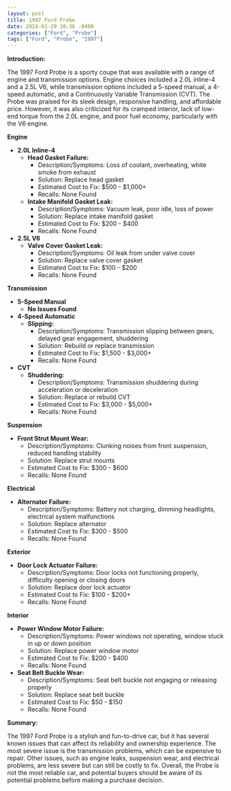 ```yaml
---
layout: post
title: 1997 Ford Probe
date: 2024-03-29 10:36 -0400
categories: ["Ford", "Probe"]
tags: ["Ford", "Probe", "1997"]
---
```

**Introduction:**

The 1997 Ford Probe is a sporty coupe that was available with a range of engine and transmission options. Engine choices included a 2.0L inline-4 and a 2.5L V6, while transmission options included a 5-speed manual, a 4-speed automatic, and a Continuously Variable Transmission (CVT). The Probe was praised for its sleek design, responsive handling, and affordable price. However, it was also criticized for its cramped interior, lack of low-end torque from the 2.0L engine, and poor fuel economy, particularly with the V6 engine.

**Engine**

- **2.0L Inline-4**
    - **Head Gasket Failure:**
        - Description/Symptoms: Loss of coolant, overheating, white smoke from exhaust
        - Solution: Replace head gasket
        - Estimated Cost to Fix: $500 - $1,000+
        - Recalls: None Found
    - **Intake Manifold Gasket Leak:**
        - Description/Symptoms: Vacuum leak, poor idle, loss of power
        - Solution: Replace intake manifold gasket
        - Estimated Cost to Fix: $200 - $400
        - Recalls: None Found
- **2.5L V6**
    - **Valve Cover Gasket Leak:**
        - Description/Symptoms: Oil leak from under valve cover
        - Solution: Replace valve cover gasket
        - Estimated Cost to Fix: $100 - $200
        - Recalls: None Found

**Transmission**

- **5-Speed Manual**
    - **No Issues Found**
- **4-Speed Automatic**
    - **Slipping:**
        - Description/Symptoms: Transmission slipping between gears, delayed gear engagement, shuddering
        - Solution: Rebuild or replace transmission
        - Estimated Cost to Fix: $1,500 - $3,000+
        - Recalls: None Found
- **CVT**
    - **Shuddering:**
        - Description/Symptoms: Transmission shuddering during acceleration or deceleration
        - Solution: Replace or rebuild CVT
        - Estimated Cost to Fix: $3,000 - $5,000+
        - Recalls: None Found

**Suspension**

- **Front Strut Mount Wear:**
    - Description/Symptoms: Clunking noises from front suspension, reduced handling stability
    - Solution: Replace strut mounts
    - Estimated Cost to Fix: $300 - $600
    - Recalls: None Found

**Electrical**

- **Alternator Failure:**
    - Description/Symptoms: Battery not charging, dimming headlights, electrical system malfunctions
    - Solution: Replace alternator
    - Estimated Cost to Fix: $300 - $500
    - Recalls: None Found

**Exterior**

- **Door Lock Actuator Failure:**
    - Description/Symptoms: Door locks not functioning properly, difficulty opening or closing doors
    - Solution: Replace door lock actuator
    - Estimated Cost to Fix: $100 - $200+
    - Recalls: None Found

**Interior**

- **Power Window Motor Failure:**
    - Description/Symptoms: Power windows not operating, window stuck in up or down position
    - Solution: Replace power window motor
    - Estimated Cost to Fix: $200 - $400
    - Recalls: None Found
- **Seat Belt Buckle Wear:**
    - Description/Symptoms: Seat belt buckle not engaging or releasing properly
    - Solution: Replace seat belt buckle
    - Estimated Cost to Fix: $50 - $150
    - Recalls: None Found

**Summary:**

The 1997 Ford Probe is a stylish and fun-to-drive car, but it has several known issues that can affect its reliability and ownership experience. The most severe issue is the transmission problems, which can be expensive to repair. Other issues, such as engine leaks, suspension wear, and electrical problems, are less severe but can still be costly to fix. Overall, the Probe is not the most reliable car, and potential buyers should be aware of its potential problems before making a purchase decision.
